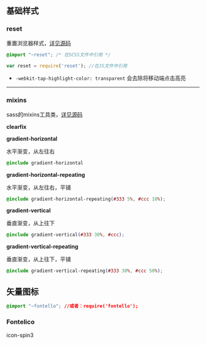## 基础样式 

### reset 

重置浏览器样式，[详见源码](https://git-cc.nie.netease.com/frontend/ep_components/blob/master/reset.scss)

```css
@import "~reset"; /* 在SCSS文件中引用 */
```

```js
var reset = require('reset'); //在JS文件中引用
```

* `-webkit-tap-highlight-color: transparent` 会去除将移动端点击高亮

---

### mixins 

sass的mixins工具类，[详见源码](https://git-cc.nie.netease.com/frontend/ep_components/blob/master/mixins.scss)

**clearfix**

**gradient-horizontal**

水平渐变，从左往右

```css
@include gradient-horizontal
```

**gradient-horizontal-repeating**

水平渐变，从左往右，平铺

```css
@include gradient-horizontal-repeating(#333 5%, #ccc 10%);
```

**gradient-vertical**

垂直渐变，从上往下

```css
@include gradient-vertical(#333 30%, #ccc);
```

**gradient-vertical-repeating**

垂直渐变，从上往下，平铺

```css
@include gradient-vertical-repeating(#333 30%, #ccc 50%);
```

## 矢量图标

```css
@import "~fontello"; //或者：require('fontello');
```

### Fontelico

<div title="Code: 0xe832" class="the-icons span3">
  <i class="demo-icon icon-spin3 animate-spin"></i>
  <span class="i-name">icon-spin3</span>
</div>